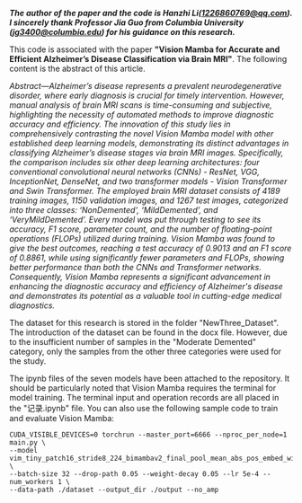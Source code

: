 ***The author of the paper and the code is Hanzhi Li(1226860769@qq.com). I sincerely thank Professor Jia Guo from Columbia University (jg3400@columbia.edu) for his guidance on this research.***

This code is associated with the paper **"Vision Mamba for Accurate and Efficient Alzheimer’s Disease Classification via Brain MRI"**. The following content is the abstract of this article. 

*Abstract—Alzheimer’s disease represents a prevalent neurodegenerative disorder, where early diagnosis is crucial for timely intervention. However, manual analysis of brain MRI scans is time-consuming and subjective, highlighting the necessity of automated methods to improve diagnostic accuracy and efficiency. The innovation of this study lies in comprehensively contrasting the novel Vision Mamba model with other established deep learning models, demonstrating its distinct advantages in classifying Alzheimer’s disease stages via brain MRI images. Specifically, the comparison includes six other deep learning architectures: four conventional convolutional neural networks (CNNs) - ResNet, VGG, InceptionNet, DenseNet, and two transformer models - Vision Transformer and Swin Transformer. The employed brain MRI dataset consists of 4189 training images, 1150 validation images, and 1267 test images, categorized into three classes: ‘NonDemented’, ‘MildDemented’, and ‘VeryMildDemented’. Every model was put through testing to see its accuracy, F1 score, parameter count, and the number of floating-point operations (FLOPs) utilized during training. Vision Mamba was found to give the best outcomes, reaching a test accuracy of 0.9013 and an F1 score of 0.8861, while using significantly fewer parameters and FLOPs, showing better performance than both the CNNs and Transformer networks. Consequently, Vision Mamba represents a significant advancement in enhancing the diagnostic accuracy and efficiency of Alzheimer's disease and demonstrates its potential as a valuable tool in cutting-edge medical diagnostics.*

The dataset for this research is stored in the folder "NewThree_Dataset". The introduction of the dataset can be found in the docx file. However, due to the insufficient number of samples in the "Moderate Demented" category, only the samples from the other three categories were used for the study. 

The ipynb files of the seven models have been attached to the repository. It should be particularly noted that Vision Mamba requires the terminal for model training. The terminal input and operation records are all placed in the "记录.ipynb" file. You can also use the following sample code to train and evaluate Vision Mamba: 

```
CUDA_VISIBLE_DEVICES=0 torchrun --master_port=6666 --nproc_per_node=1 main.py \
--model vim_tiny_patch16_stride8_224_bimambav2_final_pool_mean_abs_pos_embed_with_midclstok_div2 \
--batch-size 32 --drop-path 0.05 --weight-decay 0.05 --lr 5e-4 --num_workers 1 \
--data-path ./dataset --output_dir ./output --no_amp
```



















